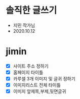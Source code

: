 # 솔직한 글쓰기

- 지민 작가님
- 2020.10.12

# jimin
- [x] 사이트 주소 정하기
- [x] 홈페이지 타이틀
- [x] 카루셀 3개 이미지 및 글귀 정하기
- [x] 이미지리스트 전체 타이틀
- [x] 이미지 앞제목,부제,뒷면글귀
